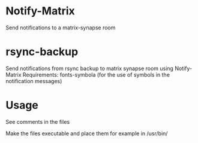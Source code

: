 # Notify-Matrix
Send notifications to a matrix-synapse room

# rsync-backup
Send notifications from rsync backup to matrix synapse room using Notify-Matrix
Requirements: fonts-symbola (for the use of symbols in the notification messages)

# Usage
See comments in the files

Make the files executable and place them for example in /usr/bin/
